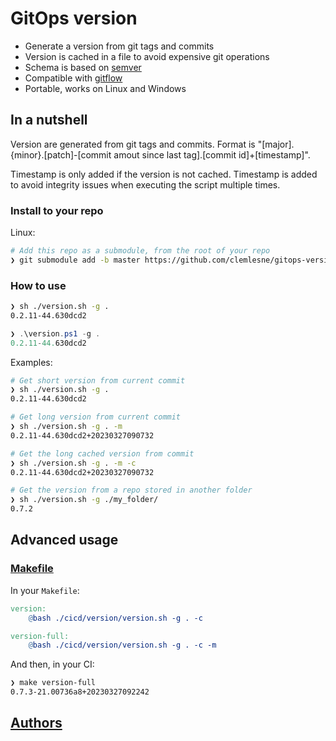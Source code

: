 # GitOps version

- Generate a version from git tags and commits
- Version is cached in a file to avoid expensive git operations
- Schema is based on [semver](https://semver.org/)
- Compatible with [gitflow](https://www.atlassian.com/git/tutorials/comparing-workflows/gitflow-workflow)
- Portable, works on Linux and Windows

## In a nutshell

Version are generated from git tags and commits. Format is "[major].{minor}.[patch]-[commit amout since last tag].[commit id]+[timestamp]".

Timestamp is only added if the version is not cached. Timestamp is added to avoid integrity issues when executing the script multiple times.

### Install to your repo

Linux:

```bash
# Add this repo as a submodule, from the root of your repo
❯ git submodule add -b master https://github.com/clemlesne/gitops-version ./cicd/version
```

### How to use

```bash
❯ sh ./version.sh -g .
0.2.11-44.630dcd2
```

```powershell
❯ .\version.ps1 -g .
0.2.11-44.630dcd2
```

Examples:

```bash
# Get short version from current commit
❯ sh ./version.sh -g .
0.2.11-44.630dcd2

# Get long version from current commit
❯ sh ./version.sh -g . -m
0.2.11-44.630dcd2+20230327090732

# Get the long cached version from commit
❯ sh ./version.sh -g . -m -c
0.2.11-44.630dcd2+20230327090732

# Get the version from a repo stored in another folder
❯ sh ./version.sh -g ./my_folder/
0.7.2
```

## Advanced usage

### [Makefile](https://www.gnu.org/software/make/manual/make.html)

In your `Makefile`:

```makefile
version:
	@bash ./cicd/version/version.sh -g . -c

version-full:
	@bash ./cicd/version/version.sh -g . -c -m
```

And then, in your CI:

```bash
❯ make version-full
0.7.3-21.00736a8+20230327092242
```

## [Authors](./AUTHORS.md)
